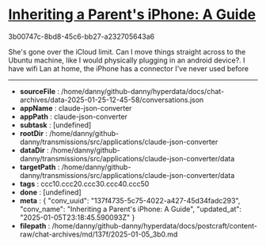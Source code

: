 # [Inheriting a Parent's iPhone: A Guide](https://claude.ai/chat/137f4735-5c75-4022-a427-45d34fadc293)

3b00747c-8bd8-45c6-bb27-a232705643a6

She's gone over the iCloud limit. Can I move things straight across to the Ubuntu machine, like I would physically plugging in an android device?. I have wifi Lan at home, the iPhone has a connector I've never used before

---

* **sourceFile** : /home/danny/github-danny/hyperdata/docs/chat-archives/data-2025-01-25-12-45-58/conversations.json
* **appName** : claude-json-converter
* **appPath** : claude-json-converter
* **subtask** : [undefined]
* **rootDir** : /home/danny/github-danny/transmissions/src/applications/claude-json-converter
* **dataDir** : /home/danny/github-danny/transmissions/src/applications/claude-json-converter/data
* **targetPath** : /home/danny/github-danny/transmissions/src/applications/claude-json-converter/data
* **tags** : ccc10.ccc20.ccc30.ccc40.ccc50
* **done** : [undefined]
* **meta** : {
  "conv_uuid": "137f4735-5c75-4022-a427-45d34fadc293",
  "conv_name": "Inheriting a Parent's iPhone: A Guide",
  "updated_at": "2025-01-05T23:18:45.590093Z"
}
* **filepath** : /home/danny/github-danny/hyperdata/docs/postcraft/content-raw/chat-archives/md/137f/2025-01-05_3b0.md